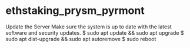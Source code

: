 # ethstaking_prysm_pyrmont
Update the Server
Make sure the system is up to date with the latest software and security updates.
$ sudo apt update && sudo apt upgrade
$ sudo apt dist-upgrade && sudo apt autoremove
$ sudo reboot
